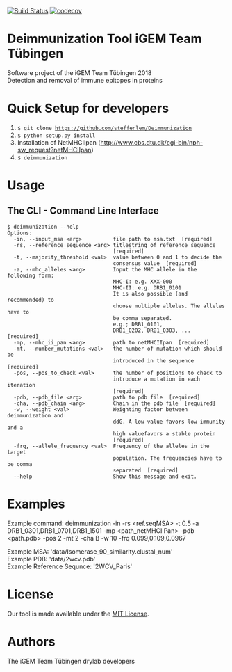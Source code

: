 [![Build Status](https://travis-ci.org/steffenlem/Deimmunization.svg?branch=master)](https://travis-ci.org/steffenlem/Deimmunization)
[![codecov](https://codecov.io/gh/steffenlem/Deimmunization/branch/master/graph/badge.svg)](https://codecov.io/gh/steffenlem/Deimmunization)

# Deimmunization Tool iGEM Team Tübingen

Software project of the iGEM Team Tübingen 2018    
Detection and removal of immune epitopes in proteins

Quick Setup for developers
=====
1. <code>$ git clone https://github.com/steffenlem/Deimmunization</code>
2. <code>$ python setup.py install</code>
3. Installation of NetMHCIIpan (http://www.cbs.dtu.dk/cgi-bin/nph-sw_request?netMHCIIpan)
4. <code>$ deimmunization</code>

Usage
=====

## The CLI - Command Line Interface

```
$ deimmunization --help
Options:
  -in, --input_msa <arg>          file path to msa.txt  [required]
  -rs, --reference_sequence <arg> titlestring of reference sequence
                                  [required]
  -t, --majority_threshold <val>  value between 0 and 1 to decide the
                                  consensus value  [required]
  -a, --mhc_alleles <arg>         Input the MHC allele in the following form:
                                  MHC-I: e.g. XXX-000 
                                  MHC-II: e.g. DRB1_0101
                                  It is also possible (and recommended) to
                                  choose multiple alleles. The alleles have to
                                  be comma separated. 
                                  e.g.; DRB1_0101,
                                  DRB1_0202, DRB1_0303, ...  [required]
  -mp, --mhc_ii_pan <arg>         path to netMHCIIpan  [required]
  -mt, --number_mutations <val>   the number of mutation which should be
                                  introduced in the sequence  [required]
  -pos, --pos_to_check <val>      the number of positions to check to
                                  introduce a mutation in each iteration
                                  [required]
  -pdb, --pdb_file <arg>          path to pdb file  [required]
  -cha, --pdb_chain <arg>         Chain in the pdb file  [required]
  -w, --weight <val>              Weighting factor between deimmunization and
                                  ddG. A low value favors low immunity and a
                                  high valuefavors a stable protein
                                  [required]
  -frq, --allele_frequency <val>  Frequency of the alleles in the target
                                  population. The frequencies have to be comma
                                  separated  [required]
  --help                          Show this message and exit.

```


Examples
=====
Example command: deimmunization -in <MSApath> -rs <ref.seqMSA> -t 0.5 -a DRB1_0301,DRB1_0701,DRB1_1501 -mp <path_netMHCIIPan> -pdb <path.pdb> -pos 2 -mt 2 -cha B -w 10 -frq 0.099,0.109,0.0967    
     
 Example MSA: 'data/Isomerase_90_similarity.clustal_num'    
 Example PDB: 'data/2wcv.pdb'    
 Example Reference Sequnce: '2WCV_Paris'    
  

License
=====
Our tool is made available under the [MIT License](http://www.opensource.org/licenses/mit-license.php).

Authors
=====
The iGEM Team Tübingen drylab developers

